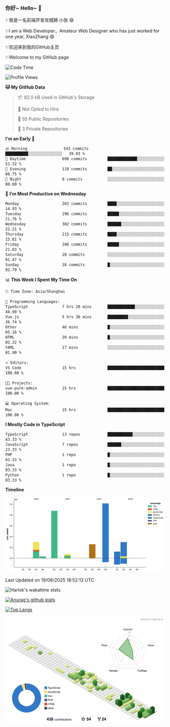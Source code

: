 ### 你好~ Hello~ 👋

✨我是一名前端开发攻城狮 小张 😄

✨I am a Web Developer，Amateur Web Designer who has just worked for one year, XiaoZhang 😄

✨欢迎来到我的GitHub主页

✨Welcome to my GitHub page
<!--
**7148505/7148505** is a ✨ _special_ ✨ repository because its `README.md` (this file) appears on your GitHub profile.

Here are some ideas to get you started:

- 🔭 I’m currently working on ...
- 🌱 I’m currently learning ...
- 👯 I’m looking to collaborate on ...
- 🤔 I’m looking for help with ...
- 💬 Ask me about ...
- 📫 How to reach me: ...
- 😄 Pronouns: ...
- ⚡ Fun fact: ...
-->

<!--START_SECTION:waka-->
![Code Time](http://img.shields.io/badge/Code%20Time-2%2C714%20hrs%2030%20mins-blue)

![Profile Views](http://img.shields.io/badge/Profile%20Views-2-blue)

**🐱 My GitHub Data** 

> 📦 82.0 kB Used in GitHub's Storage 
 > 
> 🚫 Not Opted to Hire
 > 
> 📜 55 Public Repositories 
 > 
> 🔑 3 Private Repositories 
 > 
**I'm an Early 🐤** 

```text
🌞 Morning                543 commits         ██████████░░░░░░░░░░░░░░░   39.93 % 
🌆 Daytime                698 commits         █████████████░░░░░░░░░░░░   51.32 % 
🌃 Evening                119 commits         ██░░░░░░░░░░░░░░░░░░░░░░░   08.75 % 
🌙 Night                  0 commits           ░░░░░░░░░░░░░░░░░░░░░░░░░   00.00 % 
```
📅 **I'm Most Productive on Wednesday** 

```text
Monday                   203 commits         ████░░░░░░░░░░░░░░░░░░░░░   14.93 % 
Tuesday                  296 commits         █████░░░░░░░░░░░░░░░░░░░░   21.76 % 
Wednesday                302 commits         ██████░░░░░░░░░░░░░░░░░░░   22.21 % 
Thursday                 215 commits         ████░░░░░░░░░░░░░░░░░░░░░   15.81 % 
Friday                   286 commits         █████░░░░░░░░░░░░░░░░░░░░   21.03 % 
Saturday                 20 commits          ░░░░░░░░░░░░░░░░░░░░░░░░░   01.47 % 
Sunday                   38 commits          █░░░░░░░░░░░░░░░░░░░░░░░░   02.79 % 
```


📊 **This Week I Spent My Time On** 

```text
🕑︎ Time Zone: Asia/Shanghai

💬 Programming Languages: 
TypeScript               7 hrs 20 mins       ████████████░░░░░░░░░░░░░   48.90 % 
Vue.js                   5 hrs 30 mins       █████████░░░░░░░░░░░░░░░░   36.74 % 
Other                    46 mins             █░░░░░░░░░░░░░░░░░░░░░░░░   05.16 % 
HTML                     20 mins             █░░░░░░░░░░░░░░░░░░░░░░░░   02.32 % 
YAML                     17 mins             ░░░░░░░░░░░░░░░░░░░░░░░░░   01.90 % 

🔥 Editors: 
VS Code                  15 hrs              █████████████████████████   100.00 % 

🐱‍💻 Projects: 
vue-pure-admin           15 hrs              █████████████████████████   100.00 % 

💻 Operating System: 
Mac                      15 hrs              █████████████████████████   100.00 % 
```

**I Mostly Code in TypeScript** 

```text
TypeScript               13 repos            ███████████░░░░░░░░░░░░░░   43.33 % 
JavaScript               7 repos             ██████░░░░░░░░░░░░░░░░░░░   23.33 % 
PHP                      1 repo              █░░░░░░░░░░░░░░░░░░░░░░░░   03.33 % 
Java                     1 repo              █░░░░░░░░░░░░░░░░░░░░░░░░   03.33 % 
Python                   1 repo              █░░░░░░░░░░░░░░░░░░░░░░░░   03.33 % 
```



**Timeline**

![Lines of Code chart](https://raw.githubusercontent.com/littleCareless/littleCareless/master/assets/bar_graph.png)


 Last Updated on 19/06/2025 18:52:13 UTC
<!--END_SECTION:waka-->
![Harlok's wakatime stats](https://github-readme-stats.vercel.app/api/wakatime?username=littleCareless)

[![Anurag's github stats](https://github-readme-stats.vercel.app/api?username=littleCareless)](https://github.com/anuraghazra/github-readme-stats)

[![Top Langs](https://github-readme-stats.vercel.app/api/top-langs/?username=littleCareless&layout=compact)](https://github.com/anuraghazra/github-readme-stats)

![](./profile-3d-contrib/profile-green-animate.svg)
